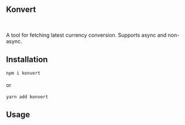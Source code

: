 ## Konvert 
&nbsp;

A tool for fetching latest currency conversion. Supports async and non-async.
    
    
## Installation
`npm i konvert`
<br>
<br>
or
<br>
<br>
`yarn add konvert`

## Usage



